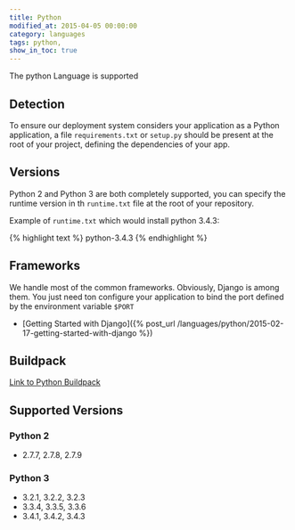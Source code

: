 ```yaml
---
title: Python
modified_at: 2015-04-05 00:00:00
category: languages
tags: python,
show_in_toc: true
---
```


The python Language is supported

## Detection

To ensure our deployment system considers your application as a Python application,
a file `requirements.txt` or `setup.py` should be present at the root of your project, defining
the dependencies of your app.

## Versions

Python 2 and Python 3 are both completely supported, you can specify the runtime version in th
`runtime.txt` file at the root of your repository.

Example of `runtime.txt` which would install python 3.4.3:

{% highlight text %}
python-3.4.3
{% endhighlight %}

## Frameworks

We handle most of the common frameworks. Obviously, Django is among them. You just need ton
configure your application to bind the port defined by the environment variable `$PORT`

* [Getting Started with Django]({% post_url /languages/python/2015-02-17-getting-started-with-django %})

## Buildpack

[Link to Python Buildpack](https://github.com/Scalingo/heroku-buildpack-python)

## Supported Versions

### Python 2

* 2.7.7, 2.7.8, 2.7.9

### Python 3

* 3.2.1, 3.2.2, 3.2.3
* 3.3.4, 3.3.5, 3.3.6
* 3.4.1, 3.4.2, 3.4.3
